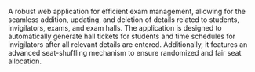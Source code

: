 A robust web application for efficient exam management, allowing for the seamless addition, updating, and deletion of details related to students, invigilators, exams, and exam halls.
The application is designed to automatically generate hall tickets for students and time schedules for invigilators after all relevant details are entered. 
Additionally, it features an advanced seat-shuffling mechanism to ensure randomized and fair seat allocation. 
